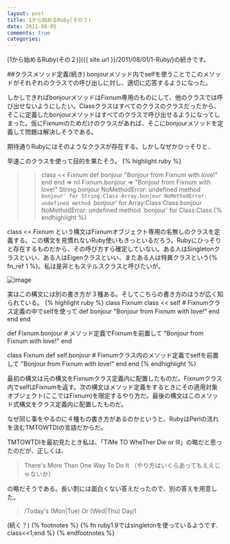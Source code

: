 ```yaml
---
layout: post
title: 1から始めるRuby(その３)
date: 2011-08-05
comments: true
categories:
---
```



[1から始めるRuby(その２)]({{ site.url }}/2011/08/01/1-Ruby/)の続きです。

##クラスメソッド定義(続き)
bonjourメソッド内でselfを使うことでこのメソッドがそれぞれのクラスでの呼び出しに対し、適切に応答するようになった。

しかしできればbonjourメソッドはFixnum専用のものにして、他のクラスでは呼び出せないようにしたい。Classクラスはすべてのクラスのクラスだったから、そこに定義したbonjourメソッドはすべてのクラスで呼び出せるようになってしまった。仮にFixnumのためだけのクラスがあれば、そこにbonjourメソッドを定義して問題は解決しそうである。

期待通りRubyにはそのようなクラスが存在する。しかしなぜかひっそりと..

早速このクラスを使って目的を果たそう。
{% highlight ruby %}
>> class << Fixnum
>>   def bonjour
>>     "Bonjour from Fixnum with love!"
>>   end
>> end
=> nil
>> Fixnum.bonjour
=> "Bonjour from Fixnum with love!"
>> String.bonjour
NoMethodError: undefined method `bonjour' for String:Class
>> Array.bonjour
NoMethodError: undefined method `bonjour' for Array:Class
>> Class.bonjour
NoMethodError: undefined method `bonjour' for Class:Class
{% endhighlight %}

class << Fixnum という構文はFixnumオブジェクト専用の名無しのクラスを定義する。この構文を見慣れないRuby使いもきっといるだろう。Rubyにひっそりと存在するものだから、その呼び方すら確定していない。ある人はSingletonクラスといい、ある人はEigenクラスといい、またある人は特異クラスという{% fn_ref 1 %}。私は是非ともステルスクラスと呼びたいが。

![image](http://img.f.hatena.ne.jp/images/fotolife/k/keyesberry/20110805/20110805221956.gif)

実はこの構文には別の書き方が３種ある。そしてこちらの書き方のほうが広く知られている。
{% highlight ruby %}
 class Fixnum
   class << self     # Fixnumクラス定義の中でselfを使って
     def bonjour
       "Bonjour from Fixnum with love!"
     end
   end
 end

 def Fixnum.bonjour   # メソッド定義でFixnumを前置して
   "Bonjour from Fixnum with love!"
 end

 class Fixnum
   def self.bonjour   # Fixnumクラス内のメソッド定義でselfを前置して
     "Bonjour from Fixnum with love!"
   end
 end
{% endhighlight %}

最初の構文は元の構文をFixnumクラス定義内に配置したものだ。Fixnumクラス内でselfはFixnumを返す。次の構文はメソッド定義をするときにその適用対象オブジェクト(ここではFixnum)を限定するやり方だ。最後の構文はこのメソッド式構文をクラス定義内に配置したものだ。

なぜ同じ事をやるのに４種もの書き方があるのかというと、RubyはPerlの流れを汲むTMTOWTDIの言語だからだ。

TMTOWTDIを最初見たとき私は、「TiMe TO WheTher Die or Ill」の略だと思ったのだが、正しくは、

> There's More Than One Way To Do It
> （やり方はいくらあってもええじゃないか）

の略だそうである。長い割には面白くない答えだったので、別の答えを用意した。

> /Today's (Mon|Tue) Or (Wed|Thu) Day/I

(続く？)
{% footnotes %}
   {% fn ruby1.9ではsingletonを使っているようです. class<<1;end %}
{% endfootnotes %}
